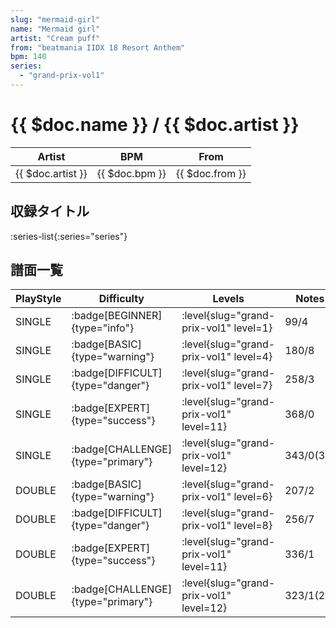 ```yaml
---
slug: "mermaid-girl"
name: "Mermaid girl"
artist: "Cream puff"
from: "beatmania IIDX 18 Resort Anthem"
bpm: 140
series:
  - "grand-prix-vol1"
---
```


# {{ $doc.name }} / {{ $doc.artist }}

|Artist|BPM|From|
|------|---|----|
|{{ $doc.artist }}|{{ $doc.bpm }}|{{ $doc.from }}|

## 収録タイトル

:series-list{:series="series"}

## 譜面一覧

|PlayStyle|Difficulty|Levels|Notes|Movie|
|---------|----------|------|-----|-----|
|SINGLE| :badge[BEGINNER]{type="info"}|<div class="field is-grouped is-grouped-multiline"> :level{slug="grand-prix-vol1" level=1}</div>|99/4||
|SINGLE| :badge[BASIC]{type="warning"}|<div class="field is-grouped is-grouped-multiline"> :level{slug="grand-prix-vol1" level=4}</div>|180/8||
|SINGLE| :badge[DIFFICULT]{type="danger"}|<div class="field is-grouped is-grouped-multiline"> :level{slug="grand-prix-vol1" level=7}</div>|258/3||
|SINGLE| :badge[EXPERT]{type="success"}|<div class="field is-grouped is-grouped-multiline"> :level{slug="grand-prix-vol1" level=11}</div>|368/0||
|SINGLE| :badge[CHALLENGE]{type="primary"}|<div class="field is-grouped is-grouped-multiline"> :level{slug="grand-prix-vol1" level=12}</div>|343/0(37)||
|DOUBLE| :badge[BASIC]{type="warning"}|<div class="field is-grouped is-grouped-multiline"> :level{slug="grand-prix-vol1" level=6}</div>|207/2||
|DOUBLE| :badge[DIFFICULT]{type="danger"}|<div class="field is-grouped is-grouped-multiline"> :level{slug="grand-prix-vol1" level=8}</div>|256/7||
|DOUBLE| :badge[EXPERT]{type="success"}|<div class="field is-grouped is-grouped-multiline"> :level{slug="grand-prix-vol1" level=11}</div>|336/1||
|DOUBLE| :badge[CHALLENGE]{type="primary"}|<div class="field is-grouped is-grouped-multiline"> :level{slug="grand-prix-vol1" level=12}</div>|323/1(29)||
